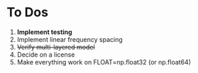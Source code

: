 # To Dos

1. __Implement testing__
2. Implement linear frequency spacing
3. <s>Verify multi-layered model</s>
4. Decide on a license
5. Make everything work on FLOAT=np.float32 (or np.float64)

